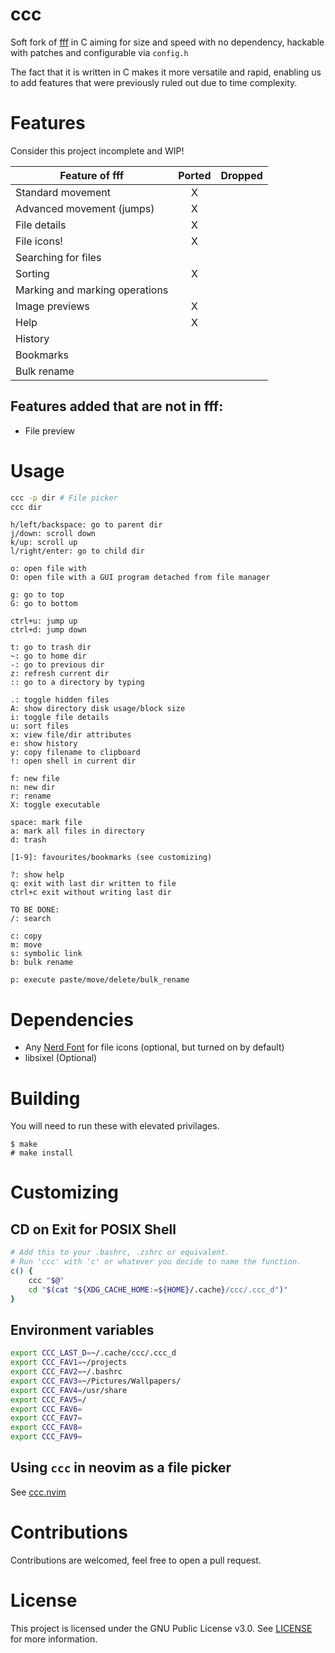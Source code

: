 # ccc
Soft fork of [fff](https://github.com/bogdan-the-great/fff) in C aiming for size and speed with no dependency, hackable with patches and configurable via `config.h`

The fact that it is written in C makes it more versatile and rapid, enabling us to add features that were previously ruled out due to time complexity.

# Features
Consider this project incomplete and WIP!

| Feature of fff                 | Ported | Dropped |
|--------------------------------|:------:|:-------:|
| Standard movement              |   X    |         |
| Advanced movement (jumps)      |   X    |         |
| File details                   |   X    |         |
| File icons!                    |   X    |         |
| Searching for files            |        |         |
| Sorting                        |   X    |         |
| Marking and marking operations |        |         |
| Image previews                 |   X    |         |
| Help                           |   X    |         |
| History                        |        |         |
| Bookmarks                      |        |         |
| Bulk rename                    |        |         |

## Features added that are not in fff:
- File preview

# Usage
```sh
ccc -p dir # File picker
ccc dir
```

```
h/left/backspace: go to parent dir
j/down: scroll down
k/up: scroll up
l/right/enter: go to child dir

o: open file with
O: open file with a GUI program detached from file manager

g: go to top
G: go to bottom

ctrl+u: jump up
ctrl+d: jump down

t: go to trash dir
~: go to home dir
-: go to previous dir
z: refresh current dir
:: go to a directory by typing

.: toggle hidden files
A: show directory disk usage/block size
i: toggle file details
u: sort files
x: view file/dir attributes
e: show history
y: copy filename to clipboard
!: open shell in current dir

f: new file
n: new dir
r: rename
X: toggle executable

space: mark file
a: mark all files in directory
d: trash

[1-9]: favourites/bookmarks (see customizing)

?: show help
q: exit with last dir written to file
ctrl+c exit without writing last dir

TO BE DONE:
/: search

c: copy
m: move
s: symbolic link
b: bulk rename

p: execute paste/move/delete/bulk_rename

```

# Dependencies
- Any [Nerd Font](https://www.nerdfonts.com/) for file icons (optional, but turned on by default)
- libsixel (Optional)

# Building
You will need to run these with elevated privilages.
```
$ make 
# make install
```

# Customizing
## CD on Exit for POSIX Shell
```sh
# Add this to your .bashrc, .zshrc or equivalent.
# Run 'ccc' with 'c' or whatever you decide to name the function.
c() {
    ccc "$@"
    cd "$(cat "${XDG_CACHE_HOME:=${HOME}/.cache}/ccc/.ccc_d")"
}
```
## Environment variables
```sh
export CCC_LAST_D=~/.cache/ccc/.ccc_d
export CCC_FAV1=~/projects
export CCC_FAV2=~/.bashrc
export CCC_FAV3=~/Pictures/Wallpapers/
export CCC_FAV4=/usr/share
export CCC_FAV5=/
export CCC_FAV6=
export CCC_FAV7=
export CCC_FAV8=
export CCC_FAV9=
```
## Using `ccc` in neovim as a file picker
See [ccc.nvim](https://github.com/night0721/ccc.nvim)

# Contributions
Contributions are welcomed, feel free to open a pull request.

# License
This project is licensed under the GNU Public License v3.0. See [LICENSE](https://github.com/night0721/ccc/blob/master/LICENSE) for more information.
